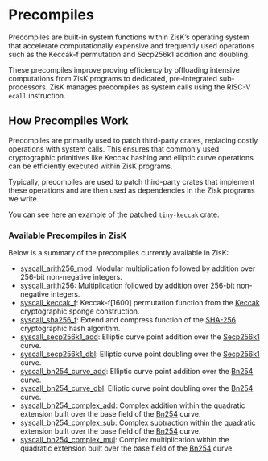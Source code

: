# Precompiles

Precompiles are built-in system functions within ZisK’s operating system that accelerate computationally expensive and frequently used operations such as the Keccak-f permutation and Secp256k1 addition and doubling. 

These precompiles improve proving efficiency by offloading intensive computations from ZisK programs to dedicated, pre-integrated sub-processors. ZisK manages precompiles as system calls using the RISC-V `ecall` instruction.

## How Precompiles Work

Precompiles are primarily used to patch third-party crates, replacing costly operations with system calls. This ensures that commonly used cryptographic primitives like Keccak hashing and elliptic curve operations can be efficiently executed within ZisK programs.

Typically, precompiles are used to patch third-party crates that implement these operations and are then used as dependencies in the Zisk programs we write.

You can see [here](https://github.com/0xPolygonHermez/zisk-patch-tiny-keccak/tree/zisk) an example of the patched `tiny-keccak` crate.

### Available Precompiles in ZisK

Below is a summary of the precompiles currently available in ZisK:
- [syscall_arith256_mod](https://github.com/0xPolygonHermez/zisk/tree/main/ziskos/entrypoint/src/syscalls/arith256_mod.rs): Modular multiplication followed by addition over 256-bit non-negative integers.
- [syscall_arith256](https://github.com/0xPolygonHermez/zisk/tree/main/ziskos/entrypoint/src/syscalls/arith256.rs): Multiplication followed by addition over 256-bit non-negative integers.
- [syscall_keccak_f](https://github.com/0xPolygonHermez/zisk/tree/main/ziskos/entrypoint/src/syscalls/keccakf.rs): Keccak-f[1600] permutation function from the [Keccak](https://keccak.team/files/Keccak-reference-3.0.pdf) cryptographic sponge construction.
- [syscall_sha256_f](https://github.com/0xPolygonHermez/zisk/tree/main/ziskos/entrypoint/src/syscalls/sha256f.rs): Extend and compress function of the [SHA-256](https://nvlpubs.nist.gov/nistpubs/FIPS/NIST.FIPS.180-4.pdf) cryptographic hash algorithm.
- [syscall_secp256k1_add](https://github.com/0xPolygonHermez/zisk/tree/main/ziskos/entrypoint/src/syscalls/secp256k1_add.rs): Elliptic curve point addition over the [Secp256k1](https://en.bitcoin.it/wiki/Secp256k1) curve.
- [syscall_secp256k1_dbl](https://github.com/0xPolygonHermez/zisk/tree/main/ziskos/entrypoint/src/syscalls/secp256k1_dbl.rs): Elliptic curve point doubling over the [Secp256k1](https://en.bitcoin.it/wiki/Secp256k1) curve.
- [syscall_bn254_curve_add](https://github.com/0xPolygonHermez/zisk/tree/main/ziskos/entrypoint/src/syscalls/bn254_curve_add.rs): Elliptic curve point addition over the [Bn254](https://hackmd.io/kcEJAWISQ56eE6YpBnurgw) curve.
- [syscall_bn254_curve_dbl](https://github.com/0xPolygonHermez/zisk/tree/main/ziskos/entrypoint/src/syscalls/bn254_curve_dbl.rs): Elliptic curve point doubling over the [Bn254](https://hackmd.io/kcEJAWISQ56eE6YpBnurgw) curve.
- [syscall_bn254_complex_add](https://github.com/0xPolygonHermez/zisk/tree/main/ziskos/entrypoint/src/syscalls/bn254_complex_add.rs): Complex addition within the quadratic extension built over the base field of the [Bn254](https://hackmd.io/kcEJAWISQ56eE6YpBnurgw) curve.
- [syscall_bn254_complex_sub](https://github.com/0xPolygonHermez/zisk/tree/main/ziskos/entrypoint/src/syscalls/bn254_complex_add.rs): Complex subtraction within the quadratic extension built over the base field of the [Bn254](https://hackmd.io/kcEJAWISQ56eE6YpBnurgw) curve.
- [syscall_bn254_complex_mul](https://github.com/0xPolygonHermez/zisk/tree/main/ziskos/entrypoint/src/syscalls/bn254_complex_add.rs): Complex multiplication within the quadratic extension built over the base field of the [Bn254](https://hackmd.io/kcEJAWISQ56eE6YpBnurgw) curve.